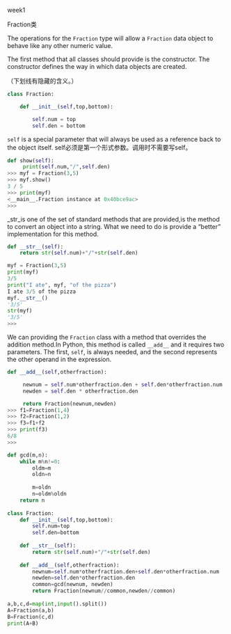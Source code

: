 week1

Fraction类



The operations for the `Fraction` type will allow a `Fraction` data object to behave like any other numeric value. 

The first method that all classes should provide is the constructor. The constructor defines the way in which data objects are created.



（下划线有隐藏的含义。）

```python
class Fraction:

    def __init__(self,top,bottom):

        self.num = top
        self.den = bottom
```

`self` is a special parameter that will always be used as a reference back to the object itself. self必须是第一个形式参数。调用时不需要写self。

```python
def show(self):
     print(self.num,"/",self.den)
>>> myf = Fraction(3,5)
>>> myf.show()
3 / 5
>>> print(myf)
<__main__.Fraction instance at 0x40bce9ac>
>>>
```



_str_is one of the set of standard methods that are provided,is the method to convert an object into a string. What we need to do is provide a “better” implementation for this method.

```python
def __str__(self):
    return str(self.num)+"/"+str(self.den)

myf = Fraction(3,5)
print(myf)
3/5
print("I ate", myf, "of the pizza")
I ate 3/5 of the pizza
myf.__str__()
'3/5'
str(myf)
'3/5'
>>>
```



We can providing the `Fraction` class with a method that overrides the addition method.In Python, this method is called `__add__` and it requires two parameters. The first, `self`, is always needed, and the second represents the other operand in the expression.

```python
def __add__(self,otherfraction):

     newnum = self.num*otherfraction.den + self.den*otherfraction.num
     newden = self.den * otherfraction.den

     return Fraction(newnum,newden)
>>> f1=Fraction(1,4)
>>> f2=Fraction(1,2)
>>> f3=f1+f2
>>> print(f3)
6/8
>>>
```

```python
def gcd(m,n):
    while m%n!=0:
        oldm=m
        oldn=n
        
        m=oldn
        n=oldm%oldn
    return n 
    
class Fraction:
    def __init__(self,top,bottom):
        self.num=top
        self.den=bottom
        
    def __str__(self):
        return str(self.num)+"/"+str(self.den)
    
    def __add__(self,otherfraction):
        newnum=self.num*otherfraction.den+self.den*otherfraction.num
        newden=self.den*otherfraction.den
        common=gcd(newnum, newden)
        return Fraction(newnum//common,newden//common)
    
a,b,c,d=map(int,input().split())
A=Fraction(a,b)
B=Fraction(c,d)
print(A+B) 

```

